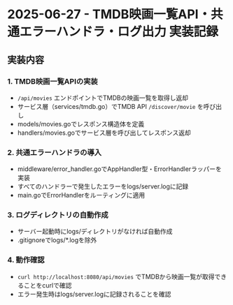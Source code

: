 # 2025-06-27 - TMDB映画一覧API・共通エラーハンドラ・ログ出力 実装記録

## 実装内容

### 1. TMDB映画一覧APIの実装
- `/api/movies` エンドポイントでTMDBの映画一覧を取得し返却
- サービス層（services/tmdb.go）でTMDB API `/discover/movie` を呼び出し
- models/movies.goでレスポンス構造体を定義
- handlers/movies.goでサービス層を呼び出してレスポンス返却

### 2. 共通エラーハンドラの導入
- middleware/error_handler.goでAppHandler型・ErrorHandlerラッパーを実装
- すべてのハンドラーで発生したエラーをlogs/server.logに記録
- main.goでErrorHandlerをルーティングに適用

### 3. ログディレクトリの自動作成
- サーバー起動時にlogs/ディレクトリがなければ自動作成
- .gitignoreでlogs/*.logを除外

### 4. 動作確認
- `curl http://localhost:8080/api/movies` でTMDBから映画一覧が取得できることをcurlで確認
- エラー発生時はlogs/server.logに記録されることを確認
